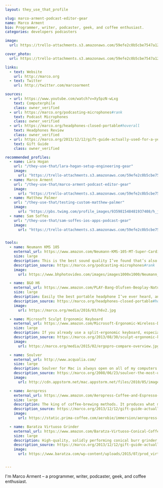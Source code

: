 ```yaml
---
layout: they_use_that_profile

slug: marco-arment-podcast-editor-gear
name: Marco Arment
bio: Programmer, writer, podcaster, geek, and coffee enthusiast.
categories: developers podcasters

image:
  url: https://trello-attachments.s3.amazonaws.com/59efe2c0b5cbe7547a121145/59efe352b503f6f8cc894c5e/6b3a4efe5b947994a0f2fc1dc58d28db/Marco_Arment.jpg

cover_photo:
  url: https://trello-attachments.s3.amazonaws.com/59efe2c0b5cbe7547a121145/59efe352b503f6f8cc894c5e/fe4217dac9c7a1a97e1504556a5c47ee/sculpt1.jpg

links:
  - text: Website
    url: http://marco.org
  - text: Twitter
    url: http://twitter.com/marcoarment

sources:
  - url: https://www.youtube.com/watch?v=Xy5pzN-wLxg
    text: Computerphile
    class: owner_verified 
  - url: https://marco.org/podcasting-microphones#rank
    text: Podcast Microphones
    class: owner_verified 
  - url: https://marco.org/headphones-closed-portable#hoverall
    text: Headphones Review
    class: owner_verified 
  - url: https://marco.org/2013/12/12/gift-guide-actually-used-for-a-year
    text: Gift Guide
    class: owner_verified 

recommended_profiles:
  - name: Lara Hogan
    url: "/they-use-that/lara-hogan-setup-engineering-gear"
    image: 
      url: "https://trello-attachments.s3.amazonaws.com/59efe2c0b5cbe7547a121145/59efe3a6dfb5ff8b72105d3f/268bbba61960d3d2fa0c0429f3aca90d/pOMAg5VX.jpg"
  - name: Marco Arment
    url: "/they-use-that/marco-arment-podcast-editor-gear"
    image: 
      url: "https://trello-attachments.s3.amazonaws.com/59efe2c0b5cbe7547a121145/59efe352b503f6f8cc894c5e/6b3a4efe5b947994a0f2fc1dc58d28db/Marco_Arment.jpg"
  - name: Matthew Palmer
    url: "/they-use-that/testing-custom-matthew-palmer"
    image: 
      url: "https://pbs.twimg.com/profile_images/935981548481937408/h_jhRlQQ_400x400.jpg"
  - name: Sam Soffes
    url: "/they-use-that/sam-soffes-ios-apps-podcast-gear"
    image: 
      url: "https://trello-attachments.s3.amazonaws.com/59efe2c0b5cbe7547a121145/59efe34e158d07e395a7bd97/b33a4cd723b183651ef24d5bb8b56924/profile-1470092596104-7f351d8667f3.png"


tools:
  - name: Neumann KMS 105
    external_url: https://www.amazon.com/Neumann-KMS-105-MT-Super-Cardiod/dp/B0002H0S2Q?tag=mattpalm-20
    size: large
    description: This is the best sound quality I’ve found that’s also practical in a home environment. This is my favorite microphone and the one I use, but its price keeps it from the top spot as a recommendation to others.
    description_source: https://marco.org/podcasting-microphones#rank
    image:
      url: https://www.bhphotovideo.com/images/images1000x1000/Neumann_KMS_105_MT_KMS105MT_Handheld_Stage_210673.jpg

  - name: B&O H6
    external_url: https://www.amazon.com/PLAY-Bang-Olufsen-Beoplay-Natural/dp/B00C4VFYRC?tag=mattpalm-20
    size: large
    description: Easily the best portable headphone I’ve ever heard, and one of the top few best headphones I’ve heard, open or closed, at any price, period.
    description_source: https://marco.org/headphones-closed-portable#hoverall
    image:
      url: https://marco.org/media/2016/03/h6v2.jpg

  - name: Microsoft Sculpt Ergonomic Keyboard
    external_url: https://www.amazon.com/Microsoft-Ergonomic-Wireless-Desktop-Keyboard/dp/B00CYX54C0?tag=mattpalm-20
    size: large
    description: If you already use a split-ergonomic keyboard, especially the similarly curved Microsoft Natural 4000, it’s a huge upgrade that I feel comfortable recommending nearly unconditionally, as long as you don’t use the F1–F12 or Escape keys constantly.
    description_source: https://marco.org/2013/08/30/sculpt-ergonomic-keyboard-review
    image:
      url: https://marco.org/media/2015/02/ergopro-compare-overview.jpg

  - name: Soulver
    external_url: http://www.acqualia.com/
    size: large
    description: Soulver for Mac is always open on all of my computers — home, work, and laptop. It’s a calculator, a numeric scratchpad, and a simple spreadsheet all in one simple, fast, inexpensive program with almost no interface.
    description_source: https://marco.org/2008/06/23/soulver-the-most-useful-program-i-use-every-day
    image:
      url: http://cdn.appstorm.net/mac.appstorm.net/files/2010/05/image-13.png

  - name: Aeropress
    external_url: https://www.amazon.com/Aeropress-Coffee-and-Espresso-Maker/dp/B0047BIWSK?tag=mattpalm-20
    size: large
    description: The king of coffee-brewing methods. It produces what many agree is the best-tasting drip coffee, has the easiest cleanup I’ve ever seen, can be used almost anywhere, and costs less than $30.
    description_source: https://marco.org/2013/12/12/gift-guide-actually-used-for-a-year
    image:
      url: https://static.prima-coffee.com/aerobie/immersion/aeropress-onsite-snow-sm-53.jpg

  - name: Baratza Virtuoso Grinder
    external_url: https://www.amazon.com/Baratza-Virtuoso-Conical-Coffee-Grinder/dp/B00LW8I45C?tag=mattpalm-20
    size: large
    description: High-quality, solidly performing conical burr grinder. Rather than spend a lot on a fancy automatic coffee machine, you’ll get much better coffee with a good burr grinder and an inexpensive AeroPress, French press, or pour-over cone.
    description_source: https://marco.org/2013/12/12/gift-guide-actually-used-for-a-year
    image:
      url: https://www.baratza.com/wp-content/uploads/2015/07/prod_virtuoso.jpg


---
```


I'm Marco Arment – a programmer, writer, podcaster, geek, and coffee enthusiast.
